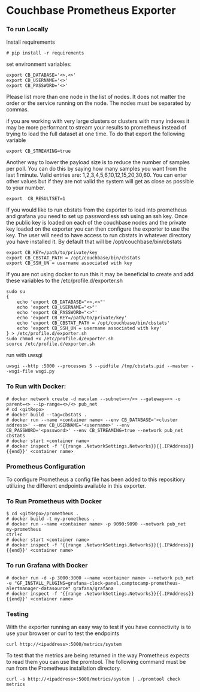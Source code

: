 # Couchbase Prometheus Exporter

### To run Locally

Install requirements<br />

```
# pip install -r requirements
```

set environment variables:<br/>

```
export CB_DATABASE='<>,<>'
export CB_USERNAME='<>'
export CB_PASSWORD='<>'
```

Please list more than one node in the list of nodes. It does not matter the order or the service running on the node. The nodes must be separated by commas.

if you are working with very large clusters or clusters with many indexes it may be more performant to stream your results to prometheus instead of trying to load the full dataset at one time. To do that export the following variable</br>
```
export CB_STREAMING=true
```

Another way to lower the payload size is to reduce the number of samples per poll. You can do this by saying how many samples you want from the last 1 minute. Valid entries are: 1,2,3,4,5,6,10,12,15,20,30,60. You can enter other values but if they are not valid the system will get as close as possible to your number.
```
export  CB_RESULTSET=1
```

If you would like to run cbstats from the exporter to load into prometheus and grafana you need to set up passwordless ssh using an ssh key. Once the public key is loaded on each of the couchbase nodes and the private key loaded on the exporter you can then configure the exporter to use the key. The user will need to have access to run cbstats in whatever directory you have installed it. By default that will be /opt/couchbase/bin/cbstats

```
export CB_KEY=/path/to/private/key
export CB_CBSTAT_PATH = /opt/couchbase/bin/cbstats
export CB_SSH_UN = username associated with key
```

If you are not using docker to run this it may be beneficial to create and add these variables to the /etc/profile.d/exporter.sh
```
sudo su
{
    echo 'export CB_DATABASE="<>,<>"'
    echo 'export CB_USERNAME="<>"'
    echo 'export CB_PASSWORD="<>"'
    echo 'export CB_KEY=/path/to/private/key'
    echo 'export CB_CBSTAT_PATH = /opt/couchbase/bin/cbstats'
    echo 'export CB_SSH_UN = username associated with key'
} > /etc/profile.d/exporter.sh
sudo chmod +x /etc/profile.d/exporter.sh
source /etc/profile.d/exporter.sh
```

run with uwsgi<br/>
```
uwsgi --http :5000 --processes 5 --pidfile /tmp/cbstats.pid --master --wsgi-file wsgi.py
```

### To Run with Docker:

```
# docker network create -d macvlan --subnet=<>/<> --gateway=<> -o parent=<> --ip-range=<>/<> pub_net
# cd <gitRepo>
# docker build --tag=cbstats .
# docker run --name <container name> --env CB_DATABASE='<cluster address>' --env CB_USERNAME='<username>' --env CB_PASSWORD='<password>' --env CB_STREAMING=true --network pub_net cbstats
# docker start <container name>
# docker inspect -f '{{range .NetworkSettings.Networks}}{{.IPAddress}}{{end}}' <container name>
```

### Prometheus Configuration
To configure Prometheus a config file has been added to this repositiory utilizing the different endpoints available in this exporter.

### To Run Prometheus with Docker
```
$ cd <gitRepo>/prometheus .
# docker build -t my-prometheus .
# docker run --name <container name> -p 9090:9090 --network pub_net my-prometheus
ctrl+c
# docker start <container name>
# docker inspect -f '{{range .NetworkSettings.Networks}}{{.IPAddress}}{{end}}' <container name>
```

### To run Grafana with Docker
```
# docker run -d -p 3000:3000 --name <container name> --network pub_net -e "GF_INSTALL_PLUGINS=grafana-clock-panel,camptocamp-prometheus-alertmanager-datasource" grafana/grafana
# docker inspect -f '{{range .NetworkSettings.Networks}}{{.IPAddress}}{{end}}' <container name>
```

### Testing
With the exporter running an easy way to test if you have connectivity is to use your browser or curl to test the endpoints<br />

```curl http://<ipaddress>:5000/metrics/system```

To test that the metrics are being returned in the way Prometheus expects to read them you can use the promtool. The following command must be run from the Prometheus installation directory.<br />

```curl -s http://<ipaddress>:5000/metrics/system | ./promtool check metrics```
